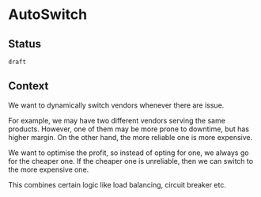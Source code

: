 # AutoSwitch


## Status

`draft`

## Context

We want to dynamically switch vendors whenever there are issue.

For example, we may have two different vendors serving the same products. However, one of them may be more prone to downtime, but has higher margin. On the other hand, the more reliable one is more expensive.

We want to optimise the profit, so instead of opting for one, we always go for the cheaper one. If the cheaper one is unreliable, then we can switch to the more expensive one.

This combines certain logic like load balancing, circuit breaker etc.
